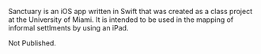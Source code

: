Sanctuary is an iOS app written in Swift that was created as a class project at the University of Miami.
It is intended to be used in the mapping of informal settlments by using an iPad.

Not Published.
